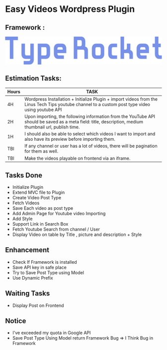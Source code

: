 # Easy Videos Wordpress Plugin

## Framework : 
[![N|Solid](https://raw.githubusercontent.com/TypeRocket/art/main/wordmark/typerocket.svg)](https://typerocket.com/)


## Estimation Tasks:

| Hours | TASK |
| ------ | ------ |
| 4H | Wordpress Installation + Initialize Plugin + import videos from the Linus Tech Tips youtube channel to a custom post type video using youtube API  |
| 2H | Upon importing, the following information from the YouTube API should be saved as a meta field: title, description, medium thumbnail url, publish time. |
| 1H | I should also be able to select which videos I want to import and also have its preview before importing them. |
| TBI | If any channel or user has a lot of videos, there will be pagination for them as well. |
| TBI | Make the videos playable on frontend via an iframe. |

## Tasks Done

- Initialize Plugin
- Extend MVC file to Plugin
- Create Video Post Type
- Fetch Videos
- Save Each video as post type
- Add Admin Page for Youtube video Importing
- Add Style
- Support Link in Search Box
- Fetch Youtube Search from channel / User
- Display Video on table by Title , picture and description +  Style


## Enhancement

- Check If Framework is installed
- Save API key in safe place
- Try to Save Post Type using Model
- Use Dynamic Prefix


## Waiting Tasks

- Display Post on Frontend



## Notice

- I've exceeded  my quota in Google API
- Save Post Type Using Model return Framework Bug => I Think Bug in Framework